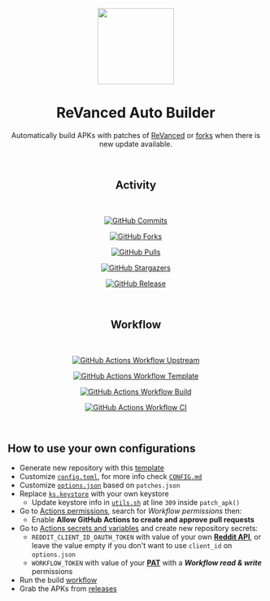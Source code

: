 <div align="center">

[<img src="https://raw.githubusercontent.com/ReVanced/revanced-patches/main/assets/revanced-logo/revanced-logo.svg" width="150px"/>](../../)

# ReVanced Auto Builder

Automatically build APKs with patches of [ReVanced](https://github.com/ReVanced/revanced-patches) or [forks](https://github.com/ReVanced/revanced-patches-template/forks?include=active%2Cnetwork&page=1&period=&sort_by=stargazer_counts) when there is new update available.

<br>

## Activity

<br>

[![GitHub Commits](https://img.shields.io/badge/Commits-Link-%23444444?style=for-the-badge&logo=github&label=Commits&labelColor=%23444444&color=%239858B8)](../../commits)

[![GitHub Forks](https://img.shields.io/badge/Forks-Link-%23444444?style=for-the-badge&logo=github&label=Forks&labelColor=%23444444&color=%239858B8)](../../forks)

[![GitHub Pulls](https://img.shields.io/badge/Pulls-Link-%23444444?style=for-the-badge&logo=github&label=Pulls&labelColor=%23444444&color=%239858B8)](../../pulls)

[![GitHub Stargazers](https://img.shields.io/badge/Stargazers-Link-%23444444?style=for-the-badge&logo=github&label=Stargazers&labelColor=%23444444&color=%239858B8)
](../../stargazers)

[![GitHub Release](https://img.shields.io/badge/Releases-Link-%23444444?style=for-the-badge&logo=github&label=Releases&labelColor=%23444444&color=%239858B8)
](../../releases)

<br>

## Workflow

<br>

[![GitHub Actions Workflow Upstream](https://img.shields.io/github/actions/workflow/status/mementomoryn/rmm/sync.yml?branch=main&style=for-the-badge&logo=github%20actions&logoColor=%23FFFFFF&label=Upstream&labelColor=%23444444&color=%23405898)
](https://github.com/mementomoryn/rmm/actions/workflows/sync.yml)

[![GitHub Actions Workflow Template](https://img.shields.io/badge/Template-Status-%23444444?style=for-the-badge&logo=github%20actions&logoColor=%23FFFFFF&label=Template&labelColor=%23444444&color=%23405898)
](../../actions/workflows/template_sync.yml)

[![GitHub Actions Workflow Build](https://img.shields.io/badge/CI-Status-%23444444?style=for-the-badge&logo=github%20actions&logoColor=%23FFFFFF&label=Build&labelColor=%23444444&color=%23405898)
](../../actions/workflows/build.yml)

[![GitHub Actions Workflow CI](https://img.shields.io/badge/CI-Status-%23444444?style=for-the-badge&logo=github%20actions&logoColor=%23FFFFFF&label=CI&labelColor=%23444444&color=%23405898)
](../../actions/workflows/ci.yml)

</div>

<br>

## How to use your own configurations

 * Generate new repository with this [template](https://github.com/new?template_name=rv-builder&template_owner=mementomoryn)
 * Customize [`config.toml`](./config.toml), for more info check [`CONFIG.md`](./CONFIG.md)
 * Customize [`options.json`](./options.json) based on `patches.json`
 * Replace [`ks.keystore`](./ks.keystore) with your own keystore
   * Update keystore info in [`utils.sh`](./utils.sh) at line `309` inside `patch_apk()`
 * Go to [Actions permissions](../../settings/actions), search for _Workflow permissions_ then:
   * Enable **Allow GitHub Actions to create and approve pull requests**
 * Go to [Actions secrets and variables](../../settings/secrets/actions) and create new repository secrets:
   * `REDDIT_CLIENT_ID_OAUTH_TOKEN` with value of your own [**Reddit API**](https://www.reddit.com/prefs/apps), or leave the value empty if you don't want to use `client_id` on `options.json`
   * `WORKFLOW_TOKEN` with value of your [**PAT**](https://github.com/settings/tokens) with a **_Workflow read & write_** permissions
 * Run the build [workflow](../../actions/workflows/build.yml)
 * Grab the APKs from [releases](../../releases)